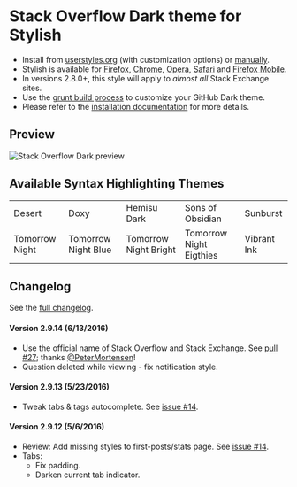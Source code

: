 # Stack Overflow Dark theme for Stylish
- Install from [userstyles.org](http://userstyles.org/styles/35345) (with customization options) or [manually](https://raw.githubusercontent.com/StylishThemes/Stackoverflow-Dark/master/stackoverflow-dark.css).
- Stylish is available for [Firefox](https://addons.mozilla.org/en-US/firefox/addon/2108/), [Chrome](https://chrome.google.com/extensions/detail/fjnbnpbmkenffdnngjfgmeleoegfcffe), [Opera](https://addons.opera.com/en/extensions/details/stylish/), [Safari](http://sobolev.us/stylish/) and [Firefox Mobile](https://addons.mozilla.org/en-US/firefox/addon/2108/).
- In versions 2.8.0+, this style will apply to *almost all* Stack Exchange sites.
- Use the [grunt build process](https://github.com/StylishThemes/StackOverflow-Dark/wiki/Build) to customize your GitHub Dark theme.
- Please refer to the [installation documentation](https://github.com/StylishThemes/StackOverflow-Dark/wiki/Install) for more details.

## Preview

![Stack Overflow Dark preview](http://StylishThemes.github.com/StackOverflow-Dark/images/screenshots/after.png)

## Available Syntax Highlighting Themes

|                |                      |                       |                         |             |
|----------------|----------------------|-----------------------|-------------------------|-------------|
| Desert         | Doxy                 | Hemisu Dark           | Sons of Obsidian        | Sunburst    |
| Tomorrow Night | Tomorrow Night Blue  | Tomorrow Night Bright | Tomorrow Night Eigthies | Vibrant Ink |

## Changelog

See the [full changelog](https://github.com/StylishThemes/Stackoverflow-Dark/wiki).

#### Version 2.9.14 (6/13/2016)

* Use the official name of Stack Overflow and Stack Exchange. See [pull #27](https://github.com/StylishThemes/StackOverflow-Dark/pull/27); thanks [@PeterMortensen](https://github.com/PeterMortensen)!
* Question deleted while viewing - fix notification style.

#### Version 2.9.13 (5/23/2016)

* Tweak tabs & tags autocomplete. See [issue #14](https://github.com/StylishThemes/StackOverflow-Dark/issues/14).

#### Version 2.9.12 (5/6/2016)

* Review: Add missing styles to first-posts/stats page. See [issue #14](https://github.com/StylishThemes/StackOverflow-Dark/issues/14).
* Tabs:
  * Fix padding.
  * Darken current tab indicator.
